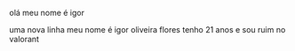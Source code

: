 olá meu nome é igor

uma nova linha 
meu nome é igor oliveira flores
tenho 21 anos
e sou ruim no valorant
